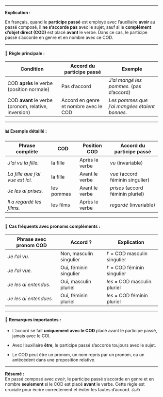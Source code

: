 
---

**Explication :**

En français, quand le **participe passé** est employé avec l’auxiliaire **avoir** au passé composé, il **ne s’accorde pas** avec le sujet, sauf si le **complément d’objet direct (COD)** est placé **avant** le verbe. Dans ce cas, le participe passé s’accorde en genre et en nombre avec ce COD.

---

#### 🧱 Règle principale :

|Condition|Accord du participe passé|Exemple|
|---|---|---|
|COD **après** le verbe (position normale)|Pas d’accord|_J’ai mangé les pommes._ (pas d’accord)|
|COD **avant** le verbe (pronom, relative, inversion)|Accord en genre et nombre avec le COD|_Les pommes que j’ai mangées étaient bonnes._|

---

#### 📊 Exemple détaillé :

|Phrase complète|COD|Position COD|Accord du participe passé|
|---|---|---|---|
|_J’ai vu la fille._|la fille|Après le verbe|_vu_ (invariable)|
|_La fille que j’ai vue est ici._|la fille|Avant le verbe|_vue_ (accord féminin singulier)|
|_Je les ai prises._|les pommes|Avant le verbe|_prises_ (accord féminin pluriel)|
|_Il a regardé les films._|les films|Après le verbe|_regardé_ (invariable)|

---

#### 🔄 Cas fréquents avec pronoms compléments :

|Phrase avec pronom COD|Accord ?|Explication|
|---|---|---|
|_Je l’ai vu._|Non, masculin singulier|_l’_ = COD masculin singulier|
|_Je l’ai vue._|Oui, féminin singulier|_l’_ = COD féminin singulier|
|_Je les ai entendus._|Oui, masculin pluriel|_les_ = COD masculin pluriel|
|_Je les ai entendues._|Oui, féminin pluriel|_les_ = COD féminin pluriel|

---

#### 📝 Remarques importantes :

- L’accord se fait **uniquement avec le COD** placé avant le participe passé, jamais avec le COI.
    
- Avec l’auxiliaire **être**, le participe passé s’accorde toujours avec le sujet.
    
- Le COD peut être un pronom, un nom repris par un pronom, ou un antécédent dans une proposition relative.
    

---

**Résumé :**  
En passé composé avec _avoir_, le participe passé s’accorde en genre et en nombre **seulement** si le COD est placé **avant** le verbe. Cette règle est cruciale pour écrire correctement et éviter les fautes d’accord. ⚖️✍️